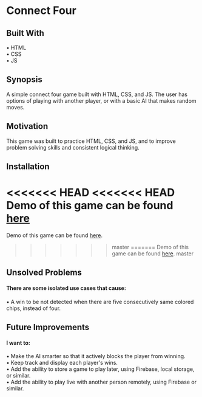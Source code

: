 # Connect Four

## Built With

• HTML <br>
• CSS <br>
• JS <br>

## Synopsis

A simple connect four game built with HTML, CSS, and JS. The user has options of playing with another player, or with a basic AI that makes random moves.

## Motivation

This game was built to practice HTML, CSS, and JS, and to improve problem solving skills and consistent logical thinking.

## Installation

<<<<<<< HEAD
<<<<<<< HEAD
Demo of this game can be found [here](borderpointer.github.io/connect-four)
=======
Demo of this game can be found <a href="borderpointer.github.io/connect-four">here</a>.
>>>>>>> master
=======
Demo of this game can be found <a href="http://borderpointer.github.io/connect-four/">here</a>.
>>>>>>> master

## Unsolved Problems

#### There are some isolated use cases that cause:

• A win to be not detected when there are five consecutively same colored chips, instead of four.

## Future Improvements

#### I want to:

• Make the AI smarter so that it actively blocks the player from winning. <br>
• Keep track and display each player's wins. <br>
• Add the ability to store a game to play later, using Firebase, local storage, or similar. <br>
• Add the ability to play live with another person remotely, using Firebase or similar.